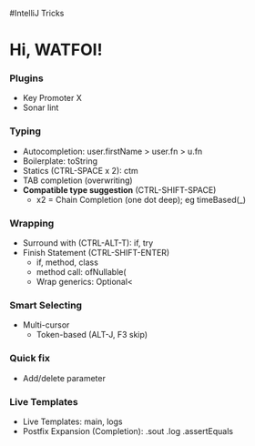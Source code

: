 #IntelliJ Tricks

# Hi, WATFOI!

### Plugins
- Key Promoter X
- Sonar lint

### Typing
- Autocompletion: user.firstName > user.fn > u.fn
- Boilerplate: toString
- Statics (CTRL-SPACE x 2): ctm
- TAB completion (overwriting)
- **Compatible type suggestion** (CTRL-SHIFT-SPACE)
  - x2 = Chain Completion (one dot deep); eg timeBased(_)


### Wrapping
- Surround with (CTRL-ALT-T): if, try
- Finish Statement (CTRL-SHIFT-ENTER)
  - if, method, class
  - method call: ofNullable(
  - Wrap generics: Optional<


### Smart Selecting
- Multi-cursor
  - Token-based (ALT-J, F3 skip)

### Quick fix
- Add/delete parameter
  
### Live Templates
- Live Templates: main, logs
- Postfix Expansion (Completion): .sout .log .assertEquals
